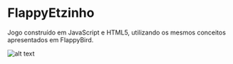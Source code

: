 # FlappyEtzinho
Jogo construído em JavaScript e HTML5, utilizando os mesmos conceitos apresentados em FlappyBird.

![alt text](https://cdn.discordapp.com/attachments/178849093026578432/898803779179278406/ala.png)
